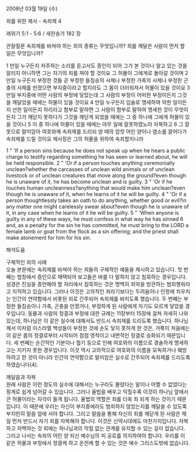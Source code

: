 2008년 03월 19일 (수)

죄를 위한 제사 - 속죄제 4



레위기 5:1 - 5:6 / 새찬송가 182 장


관찰질문
속죄제를 바쳐야 하는 죄의 종류는 무엇입니까?
죄를 깨달은 사람이 먼저 할 일은 무엇입니까?

1 만일 누구든지 저주하는 소리를 듣고서도 증인이 되어 그가 본 것이나 알고 있는 것을 알리지 아니하면 그는 자기의 죄를 져야 할 것이요 그 허물이 그에게로 돌아갈 것이며 2 만일 누구든지 부정한 것들 곧 부정한 들짐승의 사체나 부정한 가축의 사체나 부정한 곤충의 사체를 만졌으면 부지중이라고 할지라도 그 몸이 더러워져서 허물이 있을 것이요 3 만일 부지중에 어떤 사람의 부정에 닿았는데 그 사람의 부정이 어떠한 부정이든지 그것을 깨달았을 때에는 허물이 있을 것이요 4 만일 누구든지 입술로 맹세하여 악한 일이든지 선한 일이든지 하리라고 함부로 말하면 그 사람이 함부로 말하여 맹세한 것이 무엇이든지 그가 깨닫지 못하다가 그것을 깨닫게 되었을 때에는 그 중 하나에 그에게 허물이 있을 것이니 5 이 중 하나에 허물이 있을 때에는 아무 일에 잘못하였노라 자복하고 6 그 잘못으로 말미암아 여호와께 속죄제를 드리되 양 떼의 암컷 어린 양이나 염소를 끌어다가 속죄제를 드릴 것이요 제사장은 그의 허물을 위하여 속죄할지니라  

1 " 'If a person sins because he does not speak up when he hears a public charge to testify regarding something he has seen or learned about, he will be held responsible. 2 " 'Or if a person touches anything ceremonially unclean?whether the carcasses of unclean wild animals or of unclean livestock or of unclean creatures that move along the ground?even though he is unaware of it, he has become unclean and is guilty. 3 " 'Or if he touches human uncleanness?anything that would make him unclean?even though he is unaware of it, when he learns of it he will be guilty. 4 " 'Or if a person thoughtlessly takes an oath to do anything, whether good or evil?in any matter one might carelessly swear about?even though he is unaware of it, in any case when he learns of it he will be guilty. 5 " 'When anyone is guilty in any of these ways, he must confess in what way he has sinned 6 and, as a penalty for the sin he has committed, he must bring to the LORD a female lamb or goat from the flock as a sin offering; and the priest shall make atonement for him for his sin.

해석도움




구체적인 죄의 사례  
오늘 본문에는 속죄제를 바쳐야 하는 죄들의 구체적인 예들을 제시하고 있습니다. 첫 번째는 법정에서 증인으로 채택되어 보고들은 바를 다 말하지 않고 침묵하는 경우입니다. 성경은 진실을 증언해야 할 자리에서 침묵하는 것은 명백히 죄악을 방관하는 범죄행위라고 지적하고 있습니다. 그러나 이것은 고의적인 죄라기보다는 두려움이나 인정에 치우치는 인간의 연약함에서 비롯된 죄로 간주되어 속죄제를 바치도록 했습니다. 두 번째는 부정한 들짐승이나 가축, 곤충을 만졌거나, 부정하게 된 사람에게 자기도 모르게 닿았을 경우입니다. 동물과 사람의 정결과 부정에 대한 규례는 11장부터 15장에 걸쳐 자세히 나와 있는데, 하나님은 이 같은 실수에 대해서도 반드시 속죄제를 드리도록 했습니다. 하나님께서 이처럼 이스라엘 백성들이 부정한 것에 손도 닿지 못하게 한 것은, 거룩이 처음에는 이 같은 몸의 정결로부터 시작되어 점점 영적이고 내면적인 정결로 승화되기 때문입니다. 세 번째는 순간적인 기분이나 혈기 등으로 인해 여호와의 이름으로 경솔하게 맹세하고는 지키지 못한 경우입니다. 이것 역시 고의적으로 여호와의 이름을 모독하거나 훼방하려고 한 것이 아니라 인간의 연약함으로 말미암은 실수로 간주되어 속죄제를 드리도록 하였습니다(4).     

깨달음과 자복  
원래 사람은 이런 정도의 실수에 대해서는 누구라도 몰랐다는 말이나 어쩔 수 없었다는 핑계로 쉽게 넘어갈 수 있습니다. 그러나 율법을 배우고 익힐수록 이것이 하나님 앞에서 큰 허물이라는 자각이 들게 됩니다. 율법의 역할은 죄를 더욱 죄 되게 하는 것이기 때문입니다. 이 때문에 우리는 자신이 부지중에라도 범죄하지 않았는지를 깨달을 수 있도록 부지런히 말씀 앞에 서야 합니다. 그리고 말씀을 통해 자신의 죄를 깨닫게 된 사람은 제일 먼저 반드시 자기 죄를 자복해야 합니다. 이것은 신약시대에도 마찬가지입니다. 자복하고 자백하는 것 외에는 하나님과의 막힘 없는 관계를 유지할 수 있는 길이 없습니다. 그리고 나서는 속죄의 어린 양 되신 예수님의 피 공로를 의지하여야 합니다. 우리를 이 같은 허물과 부정에서 정결케 하고 온전케 할 수 있는 것은 예수 그리스도밖에 없습니다.